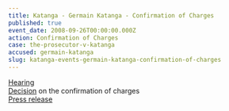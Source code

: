 ```yaml
---
title: Katanga - Germain Katanga - Confirmation of Charges
published: true
event_date: 2008-09-26T00:00:00.000Z
action: Confirmation of Charges
case: the-prosecutor-v-katanga
accused: germain-katanga
slug: katanga-events-germain-katanga-confirmation-of-charges
---
```



[Hearing](https://youtu.be/F017_1hdTGA)
<br>[Decision](https://www.icc-cpi.int/Pages/record.aspx?docNo=ICC-01/04-01/07-717) on the confirmation of charges
<br>[Press release](https://www.icc-cpi.int/pages/item.aspx?name=decision%20on%20the%20confirmation%20of%20charges%20in%20the%20case%20of%20the%20prosecutor%20v_%20germain)
